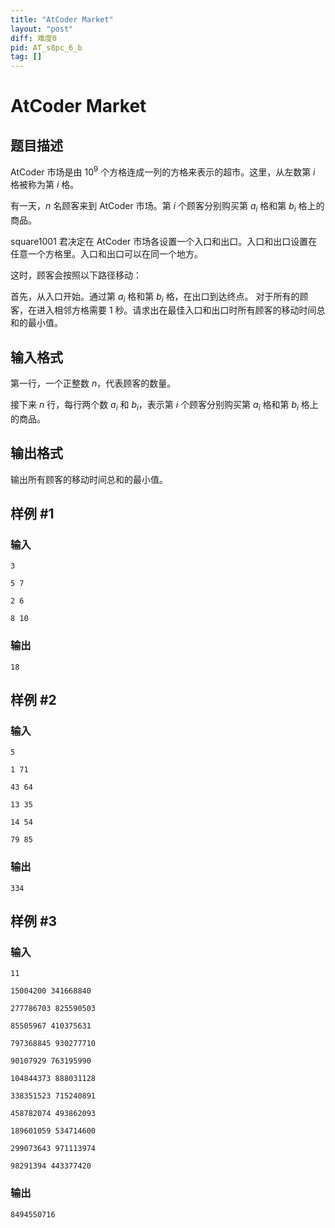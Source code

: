 ```yaml
---
title: "AtCoder Market"
layout: "post"
diff: 难度0
pid: AT_s8pc_6_b
tag: []
---
```


# AtCoder Market

## 题目描述

AtCoder 市场是由 $10^9$ 个方格连成一列的方格来表示的超市。这里，从左数第 $i$ 格被称为第 $i$ 格。

有一天，$n$ 名顾客来到 AtCoder 市场。第 $i$ 个顾客分别购买第 $a_i$ 格和第 $b_i$ 格上的商品。

square1001 君决定在 AtCoder 市场各设置一个入口和出口。入口和出口设置在任意一个方格里。入口和出口可以在同一个地方。

这时，顾客会按照以下路径移动：

首先，从入口开始。通过第 $a_i$ 格和第 $b_i$ 格，在出口到达终点。
对于所有的顾客，在进入相邻方格需要 $1$ 秒。请求出在最佳入口和出口时所有顾客的移动时间总和的最小值。

## 输入格式

第一行，一个正整数 $n$，代表顾客的数量。

接下来 $n$ 行，每行两个数 $a_i$ 和 $b_i$，表示第 $i$ 个顾客分别购买第 $a_i$ 格和第 $b_i$ 格上的商品。

## 输出格式

输出所有顾客的移动时间总和的最小值。

## 样例 #1

### 输入

```
3
5 7
2 6
8 10
```

### 输出

```
18
```

## 样例 #2

### 输入

```
5
1 71
43 64
13 35
14 54
79 85
```

### 输出

```
334
```

## 样例 #3

### 输入

```
11
15004200 341668840
277786703 825590503
85505967 410375631
797368845 930277710
90107929 763195990
104844373 888031128
338351523 715240891
458782074 493862093
189601059 534714600
299073643 971113974
98291394 443377420
```

### 输出

```
8494550716
```

